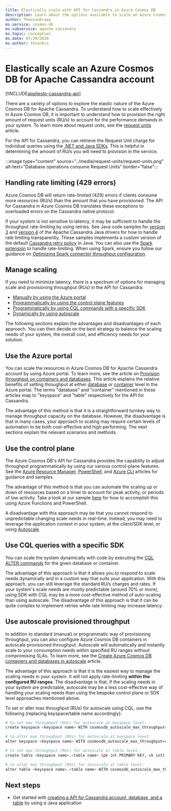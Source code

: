 ```yaml
---
title: Elastically scale with API for Cassandra in Azure Cosmos DB
description: Learn about the options available to scale an Azure Cosmos DB for Apache Cassandra account and their advantages/disadvantages
author: TheovanKraay
ms.service: cosmos-db
ms.subservice: apache-cassandra
ms.topic: conceptual
ms.date: 07/29/2020
ms.author: thvankra
---
```


# Elastically scale an Azure Cosmos DB for Apache Cassandra account
[!INCLUDE[appliesto-cassandra-api](../includes/appliesto-cassandra-api.md)]

There are a variety of options to explore the elastic nature of the Azure Cosmos DB for Apache Cassandra. To understand how to scale effectively in Azure Cosmos DB, it is important to understand how to provision the right amount of request units (RU/s) to account for the performance demands in your system. To learn more about request units, see the [request units](../request-units.md) article. 

For the API for Cassandra, you can retrieve the Request Unit charge for individual queries using the [.NET and Java SDKs](./find-request-unit-charge-cassandra.md). This is helpful in determining the amount of RU/s you will need to provision in the service.

:::image type="content" source="../media/request-units/request-units.png" alt-text="Database operations consume Request Units" border="false":::

## Handling rate limiting (429 errors)

Azure Cosmos DB will return rate-limited (429) errors if clients consume more resources (RU/s) than the amount that you have provisioned. The API for Cassandra in Azure Cosmos DB translates these exceptions to overloaded errors on the Cassandra native protocol. 

If your system is not sensitive to latency, it may be sufficient to handle the throughput rate-limiting by using retries. See Java code samples for [version 3](https://github.com/Azure-Samples/azure-cosmos-cassandra-extensions-java-sample) and [version 4](https://github.com/Azure-Samples/azure-cosmos-cassandra-extensions-java-sample-v4) of the Apache Cassandra Java drivers for how to handle rate limiting transparently. These samples implements a custom version of the default [Cassandra retry policy](https://docs.datastax.com/en/developer/java-driver/4.4/manual/core/retries/) in Java. You can also use the [Spark extension](https://mvnrepository.com/artifact/com.microsoft.azure.cosmosdb/azure-cosmos-cassandra-spark-helper) to handle rate-limiting. When using Spark, ensure you follow our guidance on [Optimizing Spark connector throughput configuration](connect-spark-configuration.md#optimizing-spark-connector-throughput-configuration).

## Manage scaling

If you need to minimize latency, there is a spectrum of options for managing scale and provisioning throughput (RUs) in the API for Cassandra:

* [Manually by using the Azure portal](#use-azure-portal)
* [Programmatically by using the control plane features](#use-control-plane)
* [Programmatically by using CQL commands with a specific SDK](#use-cql-queries)
* [Dynamically by using autoscale](#use-autoscale)

The following sections explain the advantages and disadvantages of each approach. You can then decide on the best strategy to balance the scaling needs of your system, the overall cost, and efficiency needs for your solution.

## <a id="use-azure-portal"></a>Use the Azure portal

You can scale the resources in Azure Cosmos DB for Apache Cassandra account by using Azure portal. To learn more, see the article on [Provision throughput on containers and databases](../set-throughput.md). This article explains the relative benefits of setting throughput at either [database](../set-throughput.md#set-throughput-on-a-database) or [container](../set-throughput.md#set-throughput-on-a-container) level in the Azure portal. The terms "database" and "container" mentioned in these articles map to "keyspace" and "table" respectively for the API for Cassandra.

The advantage of this method is that it is a straightforward turnkey way to manage throughput capacity on the database. However, the disadvantage is that in many cases, your approach to scaling may require certain levels of automation to be both cost-effective and high performing. The next sections explain the relevant scenarios and methods.

## <a id="use-control-plane"></a>Use the control plane

The Azure Cosmos DB's API for Cassandra provides the capability to adjust throughput programmatically by using our various control-plane features. See the [Azure Resource Manager](templates-samples.md), [PowerShell](powershell-samples.md), and [Azure CLI](cli-samples.md) articles for guidance and samples.

The advantage of this method is that you can automate the scaling up or down of resources based on a timer to account for peak activity, or periods of low activity. Take a look at our sample [here](https://github.com/Azure-Samples/azure-cosmos-throughput-scheduler) for how to accomplish this using Azure Functions and PowerShell.

A disadvantage with this approach may be that you cannot respond to unpredictable changing scale needs in real-time. Instead, you may need to leverage the application context in your system, at the client/SDK level, or using [Autoscale](../provision-throughput-autoscale.md).

## <a id="use-cql-queries"></a>Use CQL queries with a specific SDK

You can scale the system dynamically with code by executing the [CQL ALTER commands](cassandra-support.md#keyspace-and-table-options) for the given database or container.

The advantage of this approach is that it allows you to respond to scale needs dynamically and in a custom way that suits your application. With this approach, you can still leverage the standard RU/s charges and rates. If your system's scale needs are mostly predictable (around 70% or more), using SDK with CQL may be a more cost-effective method of auto-scaling than using autoscale. The disadvantage of this approach is that it can be quite complex to implement retries while rate limiting may increase latency.

## <a id="use-autoscale"></a>Use autoscale provisioned throughput

In addition to standard (manual) or programmatic way of provisioning throughput, you can also configure Azure Cosmos DB containers in autoscale provisioned throughput. Autoscale will automatically and instantly scale to your consumption needs within specified RU ranges without compromising SLAs. To learn more, see the [Create Azure Cosmos DB containers and databases in autoscale](../provision-throughput-autoscale.md) article.

The advantage of this approach is that it is the easiest way to manage the scaling needs in your system. It will not apply rate-limiting **within the configured RU ranges**. The disadvantage is that, if the scaling needs in your system are predictable, autoscale may be a less cost-effective way of handling your scaling needs than using the bespoke control plane or SDK level approaches mentioned above.

To set or alter max throughput (RUs) for autoscale using CQL, use the following (replacing keyspace/table name accordingly):

```Bash
# to set max throughput (RUs) for autoscale at keyspace level:
create keyspace <keyspace name> WITH cosmosdb_autoscale_max_throughput=5000;

# to alter max throughput (RUs) for autoscale at keyspace level:
alter keyspace <keyspace name> WITH cosmosdb_autoscale_max_throughput=4000;

# to set max throughput (RUs) for autoscale at table level:
create table <keyspace name>.<table name> (pk int PRIMARY KEY, ck int) WITH cosmosdb_autoscale_max_throughput=5000;

# to alter max throughput (RUs) for autoscale at table level:
alter table <keyspace name>.<table name> WITH cosmosdb_autoscale_max_throughput=4000;
```

## Next steps

- Get started with [creating a API for Cassandra account, database, and a table](create-account-java.md) by using a Java application